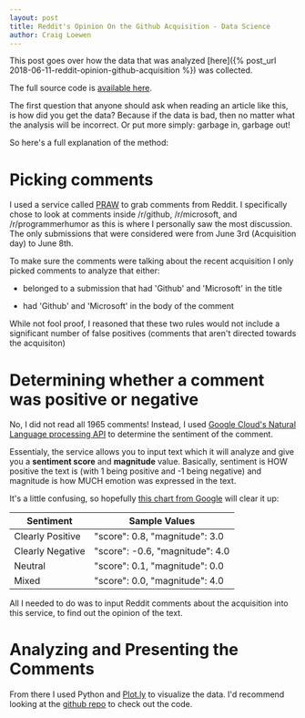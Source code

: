 ```yaml
---
layout: post
title: Reddit's Opinion On the Github Acquisition - Data Science
author: Craig Loewen
---
```


This post goes over how the data that was analyzed [here]({% post_url 2018-06-11-reddit-opinion-github-acquisition %}) was collected.

The full source code is [available here](https://github.com/craigaloewen/reddit_opinion_analyzer).

The first question that anyone should ask when reading an article like this, is how did you get the data? Because if the data is bad, then no matter what the analysis will be incorrect. Or put more simply: garbage in, garbage out! 

So here's a full explanation of the method:

# Picking comments

 I used a service called [PRAW](https://praw.readthedocs.io/en/latest/) to grab comments from Reddit. I specifically chose to look at comments inside /r/github, /r/microsoft, and /r/programmerhumor as this is where I personally saw the most discussion. The only submissions that were considered were from June 3rd (Acquisition day) to June 8th. 

To make sure the comments were talking about the recent acquisition I only picked comments to analyze that either: 

<ul class="blog-bullet-points">
<li><p>belonged to a submission that had 'Github' and 'Microsoft' in the title</p></li>
<li><p>had 'Github' and 'Microsoft' in the body of the comment</p></li>
</ul>


While not fool proof, I reasoned that these two rules would not include a significant number of false positives (comments that aren't directed towards the acquisiton)

# Determining whether a comment was positive or negative

No, I did not read all 1965 comments! Instead, I used [Google Cloud's Natural Language processing API](https://cloud.google.com/natural-language/) to determine the sentiment of the comment. 

Essentialy, the service allows you to input text which it will analyze and give you a **sentiment score** and **magnitude** value. Basically, sentiment is HOW positive the text is (with 1 being positive and -1 being negative) and magnitude is how MUCH emotion was expressed in the text. 

It's a little confusing, so hopefully [this chart from Google](https://cloud.google.com/natural-language/docs/basics#interpreting_sentiment_analysis_values) will clear it up:

Sentiment |	Sample Values
--- | ---
Clearly Positive | 	"score": 0.8, "magnitude": 3.0
Clearly Negative |	"score": -0.6, "magnitude": 4.0
Neutral |	"score": 0.1, "magnitude": 0.0
Mixed |	"score": 0.0, "magnitude": 4.0

All I needed to do was to input Reddit comments about the acquisition into this service, to find out the opinion of the text.

# Analyzing and Presenting the Comments

From there I used Python and [Plot.ly](https://plot.ly) to visualize the data. I'd recommend looking at the [github repo](https://github.com/craigaloewen/reddit_opinion_analyzer) to check out the code.